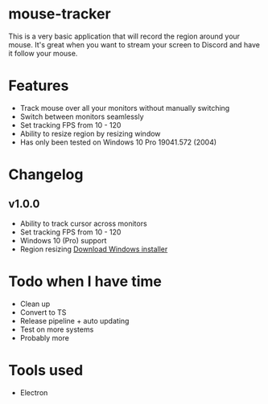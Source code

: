 # mouse-tracker

This is a very basic application that will record the region around your mouse. 
It's great when you want to stream your screen to Discord and have it follow your mouse.

# Features
- Track mouse over all your monitors without manually switching
- Switch between monitors seamlessly
- Set tracking FPS from 10 - 120
- Ability to resize region by resizing window
- Has only been tested on Windows 10 Pro 19041.572 (2004)

# Changelog
## v1.0.0
- Ability to track cursor across monitors
- Set tracking FPS from 10 - 120
- Windows 10 (Pro) support
- Region resizing
[Download Windows installer](https://github.com/BasWilson/mouse-tracker/releases/)

# Todo when I have time
- Clean up
- Convert to TS
- Release pipeline + auto updating
- Test on more systems
- Probably more

# Tools used
- Electron